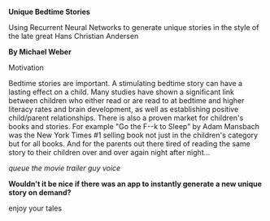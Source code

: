 __Unique Bedtime Stories__

Using Recurrent Neural Networks to generate unique stories in the style of the late great Hans Christian Andersen

__By Michael Weber__ 

Motivation

Bedtime stories are important. A stimulating bedtime story can have a lasting effect on a child. Many studies have shown a significant link between children who either read or are read to at bedtime and higher literacy rates and brain development, as well as establishing positive child/parent relationships.
There is also a proven market for children's books and stories. For example "Go the F--k to Sleep" by Adam Mansbach was the New York Times #1 selling book not just in the children's category but for all books. And for the parents out there tired of reading the same story to their children over and over again night after night...


*queue the movie trailer guy voice*

__Wouldn't it be nice if there was an app to instantly generate a new unique story on demand?__

enjoy your tales
